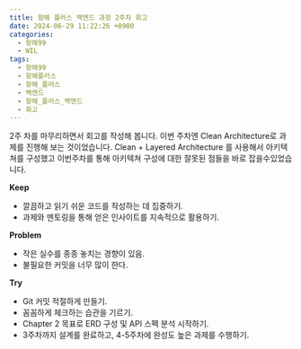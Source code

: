 ```yaml
---
title: 항해 플러스 백엔드 과정 2주차 회고
date: 2024-06-29 11:22:26 +0900
categories:
  - 항해99
  - WIL
tags:
  - 항해99
  - 항해플러스
  - 항해_플러스
  - 백엔드
  - 항해_플러스_백엔드
  - 회고
---
```


2주 차를 마무리하면서 회고를 작성해 봅니다.
이번 주차엔 Clean Architecture로 과제를 진행해 보는 것이었습니다.
Clean + Layered Architecture 를 사용해서 아키텍쳐를 구성했고 이번주차를 통해 아키텍쳐 구성에 대한 잘못된 점들을 바로 잡을수있었습니다.

**Keep**
- 깔끔하고 읽기 쉬운 코드를 작성하는 데 집중하기.
- 과제와 멘토링을 통해 얻은 인사이트를 지속적으로 활용하기.

**Problem**
- 작은 실수를 종종 놓치는 경향이 있음.
- 불필요한 커밋을 너무 많이 한다.

**Try**
- Git 커밋 적절하게 만들기.
- 꼼꼼하게 체크하는 습관을 기르기.
- Chapter 2 목표로 ERD 구성 및 API 스펙 분석 시작하기.
- 3주차까지 설계를 완료하고, 4-5주차에 완성도 높은 과제를 수행하기.